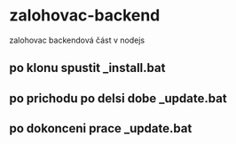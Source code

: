 # zalohovac-backend
zalohovac backendová část v nodejs

## po klonu spustit _install.bat
## po prichodu po delsi dobe _update.bat
## po dokonceni prace _update.bat
